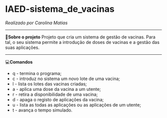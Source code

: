 # IAED-sistema_de_vacinas
*Realizado por Carolina Matias*

***
💉**Sobre o projeto**
Projeto que cria um sistema de gestão de vacinas. Para tal, o seu sistema permite a introdução de doses de vacinas e a gestão das suas aplicações.

***
💻**Comandos**
- q - termina o programa;
- c - introduz no sistema um novo lote de uma vacina;
- l - lista os lotes das vacinas criadas;
- a - aplica uma dose da vacina a um utente;
- r - retira a disponibilidade de uma vacina;
- d - apaga o registo de aplicações da vacina;
- u - lista as todas as aplicações ou as aplicações de um utente;
- t - avança o tempo simulado.


  
